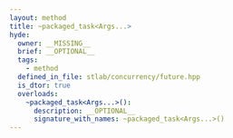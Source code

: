 ```yaml
---
layout: method
title: ~packaged_task<Args...>
hyde:
  owner: __MISSING__
  brief: __OPTIONAL__
  tags:
    - method
  defined_in_file: stlab/concurrency/future.hpp
  is_dtor: true
  overloads:
    ~packaged_task<Args...>():
      description: __OPTIONAL__
      signature_with_names: ~packaged_task<Args...>()
---
```

